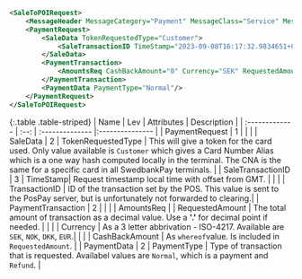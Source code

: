 ```xml
<SaleToPOIRequest>
    <MessageHeader MessageCategory="Payment" MessageClass="Service" MessageType="Request" POIID="A-POIID" ProtocolVersion="3.1" SaleID="ECR1" ServiceID="1524253497"/>
    <PaymentRequest>
        <SaleData TokenRequestedType="Customer">
            <SaleTransactionID TimeStamp="2023-09-08T16:17:32.9834651+02:00" TransactionID="1524253496"/>
        </SaleData>
        <PaymentTransaction>
            <AmountsReq CashBackAmount="0" Currency="SEK" RequestedAmount="38"/>
        </PaymentTransaction>
        <PaymentData PaymentType="Normal"/>
    </PaymentRequest>
</SaleToPOIRequest>
```

{:.table .table-striped}
| Name | Lev | Attributes | Description |
| :------------- | :--: | :-------------- |:--------------- |
| PaymentRequest | 1 | | |
| SaleData | 2 | TokenRequestedType | This will give a token for the card used. Only value available is `Customer` which gives a Card Number Alias which is a one way hash computed locally in the terminal. The CNA is the same for a specific card in all SwedbankPay terminals. |
| SaleTransactionID | 3 | TimeStamp| Request timestamp local time with offset from GMT. |
|   | | TransactionID | ID of the transaction set by the POS. This value is sent to the PosPay server, but is unfortunately not forwarded to clearing.|
| PaymentTransaction | 2 | | |
| AmountsReq | | RequestedAmount | The total amount of transaction as a decimal value. Use a **'.'** for decimal point if needed. |
|   | | Currency | As a 3 letter abbrivation - ISO-4217. Available are `SEK`, `NOK`, `DKK`, `EUR`.|
|  | | CashBackAmount | As `whereof`value. Is included in `RequestedAmount`. |
| PaymentData | 2 | PaymentType | Type of transaction that is requested. Availabel values are `Normal`, which is a payment and `Refund`. |
